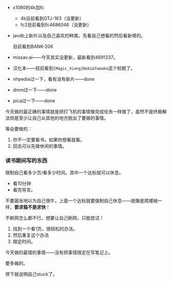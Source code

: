 - x1080的4k加fc
  
  - 4k目前看到GTJ-163（没更新）
  - fc2目前看到fc4686046（没更新）

- javdb上新片以及自己喜欢的种类。先看自己想看的然后看新增的。
  
  目前看到BANK-206

- missav.ai——今天其实没更新，最新看到4691237。

- 汉化本——目前看到`[Magic_Xiang]Nobi&Tamako`这个标题了。

- nhpedia过一下，看有没有新片——done

- dmm过一下——done

- pica过一下——done



今天做的最正确的事情就是把打飞机的事情像完成任务一样做了，虽然不是终极解法但是至少让自己从其他的地方脱出了要做的事情。



等会要做的：

1. 你不一定要看书。如果你想看就看。
1. 回去可以先做休闲的事情。



### 读书期间写的东西

限制自己看多少页/看多少时间。其中一个达标就可以休息。

- 看10分钟
- 看完导言。

不要嚣张地以为自己很牛，上面一个达标就要强制自己休息——就像是爬楼梯一样，**要求稳不是求快**！



不断网怎么都不行。想要让自己断网，只能尝试！

1. 找到一个看1页，很轻松的办法。
2. 然后重复这个办法
3. 限定时间。



今天做的最错的事情——没有把事情限定在写笔记上。

要多做的。



停下就说明自己stuck了。

